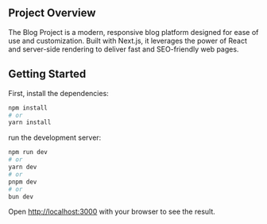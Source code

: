 ## Project Overview
The Blog Project is a modern, responsive blog platform designed for ease of use and customization. Built with Next.js, it leverages the power of React and server-side rendering to deliver fast and SEO-friendly web pages.


## Getting Started

First, install the dependencies:

```bash
npm install
# or
yarn install

```


run the development server:

```bash
npm run dev
# or
yarn dev
# or
pnpm dev
# or
bun dev
```

Open [http://localhost:3000](http://localhost:3000) with your browser to see the result.
